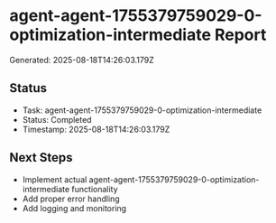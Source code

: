 # agent-agent-1755379759029-0-optimization-intermediate Report

Generated: 2025-08-18T14:26:03.179Z

## Status
- Task: agent-agent-1755379759029-0-optimization-intermediate
- Status: Completed
- Timestamp: 2025-08-18T14:26:03.179Z

## Next Steps
- Implement actual agent-agent-1755379759029-0-optimization-intermediate functionality
- Add proper error handling
- Add logging and monitoring
